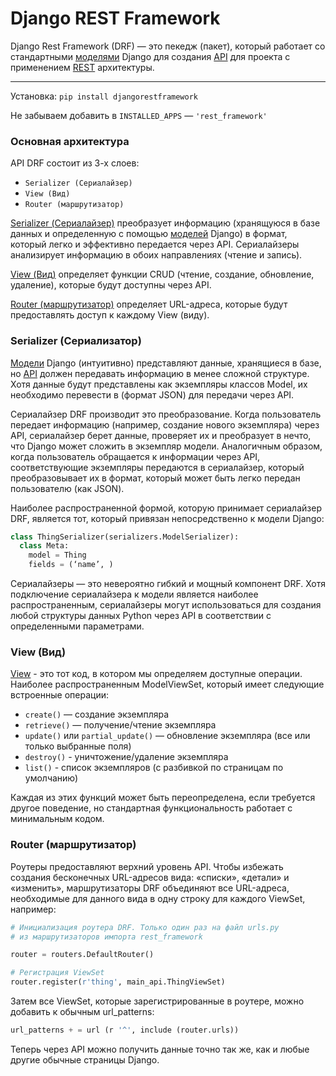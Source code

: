 # Django REST Framework

Django Rest Framework (DRF) — это пекедж (пакет), который работает со стандартными 
[моделями](Django-MVT-Model.md) Django 
для создания [API](../REST%20API.md) для проекта c применением [REST](../REST%20API.md) архитектуры.

---
Установка: `pip install djangorestframework`

Не забываем добавить в `INSTALLED_APPS` — `'rest_framework'`

### Основная архитектура
API DRF состоит из 3-х слоев: 
- `Serializer (Сериалайзер)`
- `View (Вид)` 
- `Router (маршрутизатор)`

[Serializer (Сериалайзер)](DRF-Сериалайзеры.md) преобразует информацию (хранящуюся в базе данных и 
определенную с помощью [моделей](Django-MVT-Model.md) Django) в формат, который легко и эффективно 
передается через API. Сериалайзеры анализирует информацию в обоих направлениях (чтение и запись).

[View (Вид)](DRF-View.md) определяет функции CRUD (чтение, создание, обновление, удаление), 
которые будут доступны через API.

[Router (маршрутизатор)](DRF-Router.md) определяет URL-адреса, которые будут предоставлять 
доступ к каждому View (виду).

### Serializer (Сериализатор)

[Модели](Django-MVT-Model.md) Django (интуитивно) представляют данные, хранящиеся в базе, 
но [API](../REST%20API.md) должен передавать информацию в менее сложной структуре. 
Хотя данные будут представлены как экземпляры классов Model, их необходимо перевести 
в (формат JSON) для передачи через API.

Сериалайзер DRF производит это преобразование. Когда пользователь передает информацию 
(например, создание нового экземпляра) через API, сериалайзер берет данные, 
проверяет их и преобразует в нечто, что Django может сложить в экземпляр модели. 
Аналогичным образом, когда пользователь обращается к информации через API, 
соответствующие экземпляры передаются в сериалайзер, который преобразовывает их в формат, 
который может быть легко передан пользователю (как JSON).

Наиболее распространенной формой, которую принимает сериалайзер DRF, является тот, 
который привязан непосредственно к модели Django:
```python
class ThingSerializer(serializers.ModelSerializer):
  class Meta:
    model = Thing
    fields = (‘name’, )
```

Сериалайзеры — это невероятно гибкий и мощный компонент DRF. 
Хотя подключение сериалайзера к модели является наиболее распространенным, 
сериалайзеры могут использоваться для создания любой структуры данных Python через API 
в соответствии с определенными параметрами.

### View (Вид)

[View](DRF-View.md) - это тот код, в котором мы определяем доступные операции. 
Наиболее распространенным ModelViewSet, который имеет следующие 
встроенные операции:

- `create()` — создание экземпляра
- `retrieve()` — получение/чтение экземпляра 
- `update()` или `partial_update()` — обновление экземпляра (все или только выбранные поля) 
- `destroy()` - уничтожение/удаление экземпляра 
- `list()` - список экземпляров (с разбивкой по страницам по умолчанию) 

Каждая из этих функций может быть переопределена, если требуется другое поведение, 
но стандартная функциональность работает с минимальным кодом.

### Router (маршрутизатор)

Роутеры предоставляют верхний уровень API. 
Чтобы избежать создания бесконечных URL-адресов вида: «списки», «детали» и «изменить», 
маршрутизаторы DRF объединяют все URL-адреса, необходимые для данного вида в одну строку для 
каждого ViewSet, например:
```python
# Инициализация роутера DRF. Только один раз на файл urls.py
# из маршрутизаторов импорта rest_framework

router = routers.DefaultRouter()

# Регистрация ViewSet
router.register(r'thing', main_api.ThingViewSet)
```

Затем все ViewSet, которые зарегистрированные в роутере, можно добавить к обычным url_patterns:
```python
url_patterns + = url (r '^', include (router.urls))
```
Теперь через API можно получить данные точно так же, как и любые другие обычные страницы Django.
